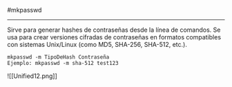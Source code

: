 #mkpasswd

-------

Sirve para generar hashes de contraseñas desde la línea de comandos.  Se usa para crear versiones cifradas de contraseñas en formatos compatibles con sistemas Unix/Linux (como MD5, SHA-256, SHA-512, etc.).  

```shell
mkpasswd -m TipoDeHash Contraseña
Ejemplo: mkpasswd -m sha-512 test123
```

![[Unified12.png]]